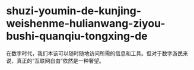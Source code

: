 # shuzi-youmin-de-kunjing-weishenme-hulianwang-ziyou-bushi-quanqiu-tongxing-de
在数字时代，我们本该可以随时随地访问所需的信息和工具。但对于数字游民来说，真正的“互联网自由”依然是一种奢望。
